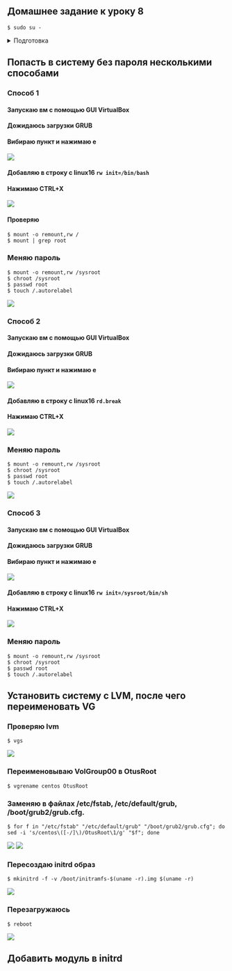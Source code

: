 
## Домашнее задание к уроку 8

```console
$ sudo su -
```

<details><summary>Подготовка</summary>

### Устанавливаю CentOS 7 с LVM на новую вм

![](/images/lesson8/Screenshot_20190602_213531.png)

### Включаю GUI в Vagrantfile

```ruby
vb.gui = true
```

</details>

## Попасть в систему без пароля несколькими способами

### Способ 1

#### Запускаю вм с помощью GUI VirtualBox

#### Дожидаюсь загрузки GRUB
#### Вибираю пункт и нажимаю e

![](/images/lesson8/Screenshot_20190602_233644.png)

#### Добавляю в строку с linux16 `rw init=/bin/bash`
#### Нажимаю CTRL+X

![](/images/lesson8/Screenshot_20190602_234010.png)

#### Проверяю

```console
$ mount -o remount,rw /
$ mount | grep root
```

### Меняю пароль

```console
$ mount -o remount,rw /sysroot
$ chroot /sysroot
$ passwd root
$ touch /.autorelabel
```

![](/images/lesson8/Screenshot_20190602_234154.png)

### Способ 2

#### Запускаю вм с помощью GUI VirtualBox

#### Дожидаюсь загрузки GRUB
#### Вибираю пункт и нажимаю e

![](/images/lesson8/Screenshot_20190602_233644.png)

#### Добавляю в строку с linux16 `rd.break`
#### Нажимаю CTRL+X

![](/images/lesson8/Screenshot_20190602_234534.png)

### Меняю пароль

```console
$ mount -o remount,rw /sysroot
$ chroot /sysroot
$ passwd root
$ touch /.autorelabel
```

![](/images/lesson8/Screenshot_20190602_234741.png)

### Способ 3

#### Запускаю вм с помощью GUI VirtualBox

#### Дожидаюсь загрузки GRUB
#### Вибираю пункт и нажимаю e

![](/images/lesson8/Screenshot_20190602_233644.png)

#### Добавляю в строку с linux16 `rw init=/sysroot/bin/sh`
#### Нажимаю CTRL+X

![](/images/lesson8/Screenshot_20190602_235109.png)

### Меняю пароль

```console
$ mount -o remount,rw /sysroot
$ chroot /sysroot
$ passwd root
$ touch /.autorelabel
```

## Установить систему с LVM, после чего переименовать VG

### Проверяю lvm

```console
$ vgs
```

![](/images/lesson8/Screenshot_20190602_221130.png)

### Переименовываю VolGroup00 в OtusRoot

```console
$ vgrename centos OtusRoot
```

### Заменяю в файлах /etc/fstab, /etc/default/grub, /boot/grub2/grub.cfg.

```console
$ for f in "/etc/fstab" "/etc/default/grub" "/boot/grub2/grub.cfg"; do sed -i 's/centos\([-/]\)/OtusRoot\1/g' "$f"; done
```

![](/images/lesson8/Screenshot_20190602_225353.png)
![](/images/lesson8/Screenshot_20190602_225600.png)

### Пересоздаю initrd образ

```console
$ mkinitrd -f -v /boot/initramfs-$(uname -r).img $(uname -r)
```

![](/images/lesson8/Screenshot_20190602_230233.png)

### Перезагружаюсь

```console
$ reboot
```

![](/images/lesson8/Screenshot_20190602_232637.png)

## Добавить модуль в initrd

